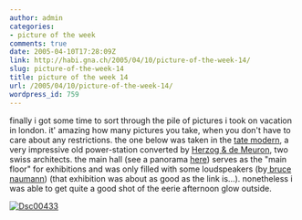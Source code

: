 ```yaml
---
author: admin
categories:
- picture of the week
comments: true
date: 2005-04-10T17:28:09Z
link: http://habi.gna.ch/2005/04/10/picture-of-the-week-14/
slug: picture-of-the-week-14
title: picture of the week 14
url: /2005/04/10/picture-of-the-week-14/
wordpress_id: 759
---
```


finally i got some time to sort through the pile of pictures i took on vacation in london. it' amazing how many pictures you take, when you don't have to care about any restrictions. the one below was taken in the [tate modern](http://www.tate.org.uk/modern/), a very impressive old power-station converted by [Herzog & de Meuron](http://www.tate.org.uk/modern/building/architect.htm), two swiss architects. the main hall (see a panorama [here](http://www.tate.org.uk/modern/building/panorama/pano.htm)) serves as the "main floor" for exhibitions and was only filled with some loudspeakers (by[ bruce naumann](http://www.tate.org.uk/modern/exhibitions/nauman/)) (that exhibition was about as good as the link is...). nonetheless i was able to get quite a good shot of the eerie afternoon glow outside.



[![Dsc00433](http://habi.gna.ch/blog/images/DSC00433-tm.jpg)](http://habi.gna.ch/blog/images/DSC00433.jpg)

